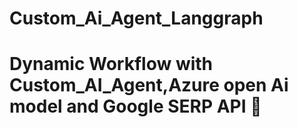 # Custom_Ai_Agent_Langgraph
# Dynamic Workflow with Custom_AI_Agent,Azure open Ai model and Google SERP API 🎯
